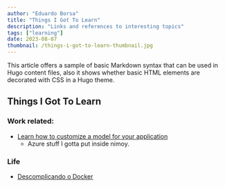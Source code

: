 ```yaml
---
author: "Eduardo Borsa"
title: "Things I Got To Learn"
description: "Links and references to interesting topics"
tags: ["learning"]
date: 2023-08-07
thumbnail: /things-i-got-to-learn-thumbnail.jpg
---
```


This article offers a sample of basic Markdown syntax that can be used in Hugo content files, also it shows whether basic HTML elements are decorated with CSS in a Hugo theme.

<!--more-->

## Things I Got To Learn

### Work related:

* [Learn how to customize a model for your application](https://learn.microsoft.com/en-us/azure/ai-services/openai/how-to/fine-tuning?pivots=programming-language-python)
  - Azure stuff I gotta put inside nimoy.

### Life

* [Descomplicando o Docker](https://www.youtube.com/watch?v=qZevFPMtQho&list=PLf-O3X2-mxDn1VpyU2q3fuI6YYeIWp5rR&index=2)
